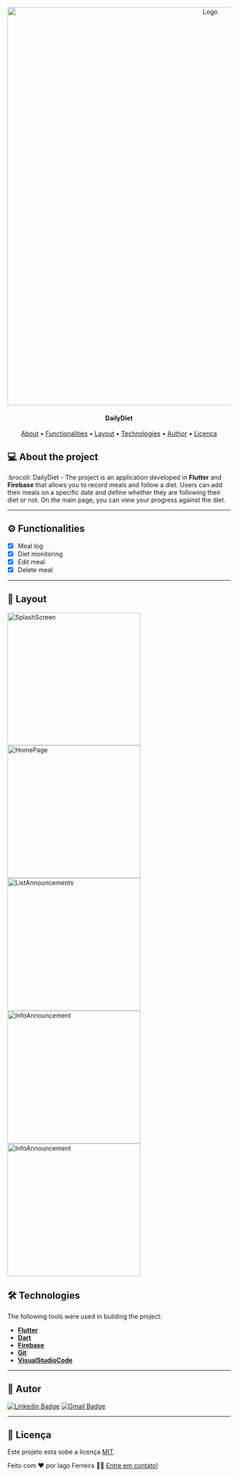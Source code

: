 
<p align="center">
    <img src="https://github.com/IagoAntunes/DailyDiet/blob/master/assets/github/capa.png" alt="Logo" width="900">
</p>

<h4 align="center"> 
	DailyDiet
</h4>

<p align="center">
 <a href="#-About">About</a> •
 <a href="#-functionalities">Functionalities</a> •
 <a href="#-layout">Layout</a> • 
 <a href="#-technologies">Technologies</a> • 
 <a href="#-author">Author</a> • 
 <a href="#user-content--licença">Licença</a>
</p>


## 💻 About the project

:brocoli: DailyDiet  - The project is an application developed in <b>Flutter</b> and <b>Firebase</b> that allows you to record meals and follow a diet. Users can add their meals on a specific date and define whether they are following their diet or not. On the main page, you can view your progress against the diet.

---

## ⚙️ Functionalities

- [x] Meal log
- [x] Diet monitoring
- [X] Edit meal
- [X] Delete meal

---

## 🎨 Layout

<a>
  <img src="https://github.com/IagoAntunes/DailyDiet/blob/master/assets/github/home_page.jpeg" min-width="700px" max-width="700px" width="300px" alt="SplashScreen">
  <img src="https://github.com/IagoAntunes/DailyDiet/blob/master/assets/github/nova_refeicao.jpeg" min-width="700px" max-width="700px" width="300px" alt="HomePage">
  <img src="https://github.com/IagoAntunes/DailyDiet/blob/master/assets/github/detalhes_refeicao.jpeg" min-width="700px" max-width="700px" width="300px" alt="ListAnnouncements">
  <img src="https://github.com/IagoAntunes/DailyDiet/blob/master/assets/github/dentro_dieta.jpeg" min-width="700px" max-width="700px" width="300px" alt="InfoAnnouncement">
    <img src="https://github.com/IagoAntunes/DailyDiet/blob/master/assets/github/fora_dieta.jpeg" min-width="700px" max-width="700px" width="300px" alt="InfoAnnouncement">
    
</a>

## 🛠 Technologies


The following tools were used in building the project:

-   **[Flutter](https://flutter.dev/)**
-   **[Dart](https://dart.dev/)**
-   **[Firebase](https://firebase.google.com/?hl=pt)**
-   **[Git](https://git-scm.com/)**
-   **[VisualStudioCode](https://code.visualstudio.com/)**

---
## 🦸 Autor

[![Linkedin Badge](https://img.shields.io/badge/-IagoFerreira-blue?style=flat-square&logo=Linkedin&logoColor=white&link=https://www.linkedin.com/in/iagoaferreira/)](https://www.linkedin.com/in/iagoaferreira/) [![Gmail Badge](https://img.shields.io/badge/-iagoantunes.f@gmail.com-c14438?style=flat-square&logo=Gmail&logoColor=white&link=mailto:iagoantunes.f@gmail.com)](mailto:iagoantunes.f@gmail.com)

---

## 📝 Licença

Este projeto esta sobe a licença [MIT](./LICENSE).

Feito com ❤️ por Iago Ferreira 👋🏽 [Entre em contato!](https://www.linkedin.com/in/iagoaferreira/)
